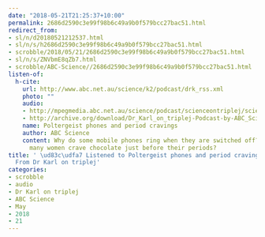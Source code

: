 ```yaml
---
date: "2018-05-21T21:25:37+10:00"
permalink: 2686d2590c3e99f98b6c49a9b0f579bcc27bac51.html
redirect_from:
- sl/n/d20180521212537.html
- sl/n/s/h2686d2590c3e99f98b6c49a9b0f579bcc27bac51.html
- scrobble/2018/05/21/2686d2590c3e99f98b6c49a9b0f579bcc27bac51.html
- sl/n/s/ZNVbmE8qZb7.html
- scrobble/ABC-Science//2686d2590c3e99f98b6c49a9b0f579bcc27bac51.html
listen-of:
  h-cite:
    url: http://www.abc.net.au/science/k2/podcast/drk_rss.xml
    photo: ""
    audio:
    - http://mpegmedia.abc.net.au/science/podcast/scienceontriplej/scienceontriplej20111027.mp3
    - http://archive.org/download/Dr_Karl_on_triplej-Podcast-by-ABC_Science/Poltergeist_phones_and_period_cravings.mp3
    name: Poltergeist phones and period cravings
    author: ABC Science
    content: Why do some mobile phones ring when they are switched off? And why do
      many women crave chocolate just before their periods?
title: ' \ud83c\udfa7 Listened to Poltergeist phones and period cravings by ABC Science
  From Dr Karl on triplej'
categories:
- scrobble
- audio
- Dr Karl on triplej
- ABC Science
- May
- 2018
- 21
---
```

